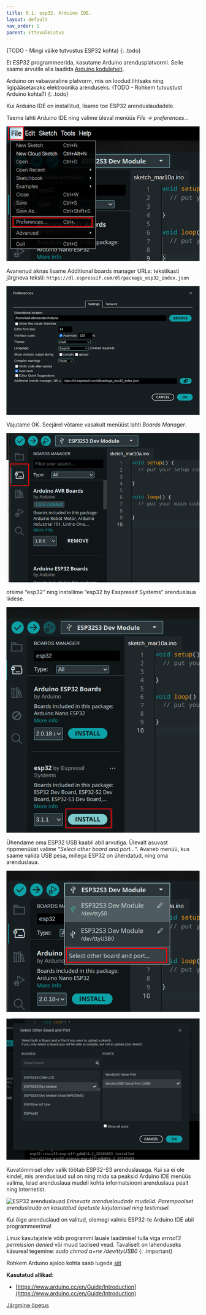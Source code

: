 ```yaml
---
title: 0.1. esp32. Arduino IDE.
layout: default
nav_order: 2
parent: Ettevalmistus
---
```

(TODO - Mingi väike tutvustus ESP32 kohta)
{: .todo}

Et ESP32 programmeerida, kasutame Arduino arendusplatvormi. Selle saame arvutile alla laadida [Arduino kodulehelt](https://www.arduino.cc/en/software).

Arduino on vabavaraline platvorm, mis on loodud lihtsaks ning ligipääsetavaks elektroonika arenduseks.
(TODO - Rohkem tutvustust Arduino kohta?)
{: .todo}

Kui Arduino IDE on installitud, lisame toe ESP32 arenduslaudadele.

Teeme lahti Arduino IDE ning valime üleval menüüs *File -> preferences…*

![](ettevalmistus/pildid/1.png)

Avanenud aknas lisame Additional boards manager URLs: tekstikasti järgneva teksti:
`https://dl.espressif.com/dl/package_esp32_index.json`

![](ettevalmistus/pildid/2.png)

Vajutame OK. Seejärel võtame vasakult menüüst lahti *Boards Manager*.

![](ettevalmistus/pildid/3.png)

otsime “esp32” ning installime “esp32 by Esspressif Systems” arenduslaua liidese.

![](ettevalmistus/pildid/4.png)

Ühendame oma ESP32 USB kaabli abil arvutiga. Ülevalt asuvast rippmenüüst valime “*Select other board and port…*”. Avaneb menüü, kus saame valida USB pesa, millega ESP32 on ühendatud, ning oma arenduslaua.

![](ettevalmistus/pildid/5.png)

![](ettevalmistus/pildid/6.png)

Kuvatõmmisel olev valik töötab ESP32-S3 arenduslauaga. Kui sa ei ole kindel, mis arenduslaud sul on ning mida sa peaksid Arduino IDE menüüs valima, leiad arenduslaua mudeli kohta informatsiooni arenduslaua pealt ning internetist.

![ESP32 arenduslauad](7.jpg)
*Erinevate arenduslaudade mudelid. Parempoolset arenduslauda on kasutatud õpetuste kirjutamisel ning testimisel.*

Kui õige arenduslaud on valitud, olemegi valmis ESP32-te Arduino IDE abil programmeerima!

Linux kasutajatele võib programmi lauale laadimisel tulla viga *errno13 permission denied* või muud taolised vead. Tavaliselt on lahenduseks käsureal tegemine: *sudo chmod a+rw /dev/ttyUSB0*
{: .important}

Rohkem Arduino ajaloo kohta saab lugeda [siit](https://spectrum.ieee.org/the-making-of-arduino)

**Kasutatud allikad:**  
- [https://www.arduino.cc/en/Guide/Introduction](https://www.arduino.cc/en/Guide/Introduction)

[Järgmine õpetus](./ettevalmistus-2)
